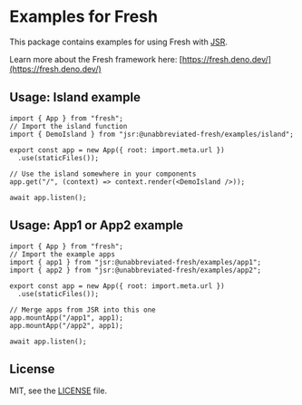 # Examples for Fresh

This package contains examples for using Fresh with [JSR](https://jsr.io/).

Learn more about the Fresh framework here:
[https://fresh.deno.dev/](https://fresh.deno.dev/)

## Usage: Island example

```tsx
import { App } from "fresh";
// Import the island function
import { DemoIsland } from "jsr:@unabbreviated-fresh/examples/island";

export const app = new App({ root: import.meta.url })
  .use(staticFiles());

// Use the island somewhere in your components
app.get("/", (context) => context.render(<DemoIsland />));

await app.listen();
```

## Usage: App1 or App2 example

```tsx
import { App } from "fresh";
// Import the example apps
import { app1 } from "jsr:@unabbreviated-fresh/examples/app1";
import { app2 } from "jsr:@unabbreviated-fresh/examples/app2";

export const app = new App({ root: import.meta.url })
  .use(staticFiles());

// Merge apps from JSR into this one
app.mountApp("/app1", app1);
app.mountApp("/app2", app1);

await app.listen();
```

## License

MIT, see the [LICENSE](./LICENSE) file.
